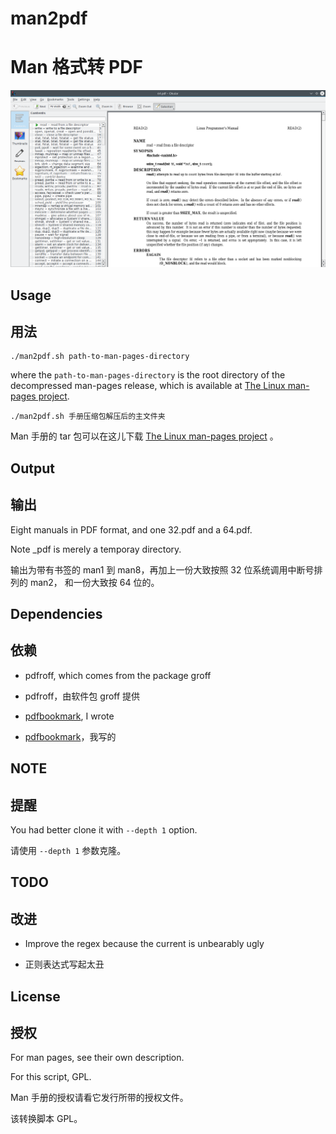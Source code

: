# man2pdf
# Man 格式转 PDF

![](screenshot.png)

## Usage
## 用法

```
./man2pdf.sh path-to-man-pages-directory
```

where the `path-to-man-pages-directory`
is the root directory of the decompressed man-pages release,
which is available at
[The Linux man-pages project](https://www.kernel.org/doc/man-pages/).

```
./man2pdf.sh 手册压缩包解压后的主文件夹
```

Man 手册的 tar 包可以在这儿下载
[The Linux man-pages project](https://www.kernel.org/doc/man-pages/)
。

## Output
## 输出

Eight manuals in PDF format, and one 32.pdf and a 64.pdf.

Note _pdf is merely a temporay directory.

输出为带有书签的 man1 到 man8，再加上一份大致按照 32 位系统调用中断号排列的 man2，
和一份大致按 64 位的。

## Dependencies
## 依赖

- pdfroff, which comes from the package groff

- pdfroff，由软件包 groff 提供

- [pdfbookmark](https://github.com/NoviceLive/pdfbookmark), I wrote

- [pdfbookmark](https://github.com/NoviceLive/pdfbookmark)，我写的

## NOTE
## 提醒

You had better clone it with `--depth 1` option.

请使用 `--depth 1` 参数克隆。

## TODO
## 改进

+ Improve the regex because the current is unbearably ugly

+ 正则表达式写起太丑

## License
## 授权

For man pages, see their own description.

For this script, GPL.

Man 手册的授权请看它发行所带的授权文件。

该转换脚本 GPL。
